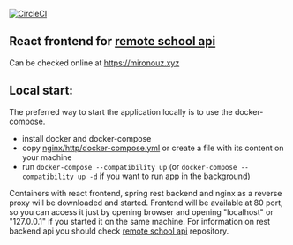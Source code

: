 [![CircleCI](https://circleci.com/gh/mironouz/remote-school-react.svg?style=svg)](https://circleci.com/gh/mironouz/remote-school-react)

## React frontend for [remote school api](https://github.com/mironouz/remote-school-api)

Can be checked online at https://mironouz.xyz

## Local start:

The preferred way to start the application locally is to use the docker-compose. 
- install docker and docker-compose
- copy [nginx/http/docker-compose.yml](https://github.com/mironouz/remote-school-react/blob/master/nginx/http/docker-compose.yml)
or create a file with its content on your machine
- run `docker-compose --compatibility up` (or `docker-compose --compatibility up -d` 
if you want to run app in the background)

Containers with react frontend, spring rest backend and nginx as a reverse proxy will be
downloaded and started. Frontend will be available at 80 port, so you can access it just
by opening browser and opening "localhost" or "127.0.0.1" if you started it on the same 
machine. For information on rest backend api you should check 
[remote school api](https://github.com/mironouz/remote-school-api) repository.